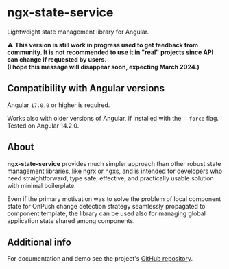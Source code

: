 # ngx-state-service

Lightweight state management library for Angular.

:warning: **This version is still work in progress used to get feedback from
community. It is not recommended to use it in "real" projects since API can
change if requested by users.<br>(I hope this message will disappear soon,
expecting March 2024.)**

## Compatibility with Angular versions

Angular `17.0.0` or higher is required.

Works also with older versions of Angular, if installed with the `--force` flag.
Tested on Angular 14.2.0.

## About

**ngx-state-service** provides much simpler approach than other robust state
management libraries, like [ngrx](https://ngrx.io/) or
[ngxs](https://www.ngxs.io/), and is intended for developers who need
straightforward, type safe, effective, and practically usable solution with
minimal boilerplate.

Even if the primary motivation was to solve the problem of local
component state for OnPush change detection strategy seamlessly propagated to
component template, the library can be used also for managing global application
state shared among components.

## Additional info

For documentation and demo see the project's [GitHub
repository](https://github.com/Rado-1/ngx-state-service).

